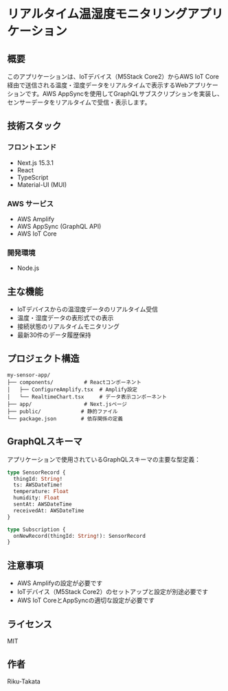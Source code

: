 # リアルタイム温湿度モニタリングアプリケーション

## 概要
このアプリケーションは、IoTデバイス（M5Stack Core2）からAWS IoT Core経由で送信される温度・湿度データをリアルタイムで表示するWebアプリケーションです。AWS AppSyncを使用してGraphQLサブスクリプションを実装し、センサーデータをリアルタイムで受信・表示します。

## 技術スタック

### フロントエンド
- Next.js 15.3.1
- React
- TypeScript
- Material-UI (MUI)

### AWS サービス
- AWS Amplify
- AWS AppSync (GraphQL API)
- AWS IoT Core

### 開発環境
- Node.js

## 主な機能
- IoTデバイスからの温湿度データのリアルタイム受信
- 温度・湿度データの表形式での表示
- 接続状態のリアルタイムモニタリング
- 最新30件のデータ履歴保持

## プロジェクト構造
```
my-sensor-app/
├── components/          # Reactコンポーネント
│   ├── ConfigureAmplify.tsx  # Amplify設定
│   └── RealtimeChart.tsx     # データ表示コンポーネント
├── app/                 # Next.jsページ
├── public/             # 静的ファイル
└── package.json        # 依存関係の定義
```

## GraphQLスキーマ
アプリケーションで使用されているGraphQLスキーマの主要な型定義：

```graphql
type SensorRecord {
  thingId: String!
  ts: AWSDateTime!
  temperature: Float
  humidity: Float
  sentAt: AWSDateTime
  receivedAt: AWSDateTime
}

type Subscription {
  onNewRecord(thingId: String!): SensorRecord
}
```

## 注意事項
- AWS Amplifyの設定が必要です
- IoTデバイス（M5Stack Core2）のセットアップと設定が別途必要です
- AWS IoT CoreとAppSyncの適切な設定が必要です

## ライセンス
MIT

## 作者
Riku-Takata
